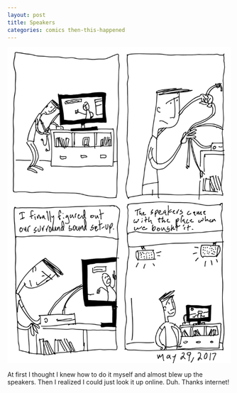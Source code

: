 ```yaml
---
layout: post
title: Speakers
categories: comics then-this-happened
---
```

![speakers](/public/images/may-29-2017-comic.png)

At first I thought I knew how to do it myself and almost blew up the speakers. Then I realized I could just look it up online. Duh. Thanks internet!
